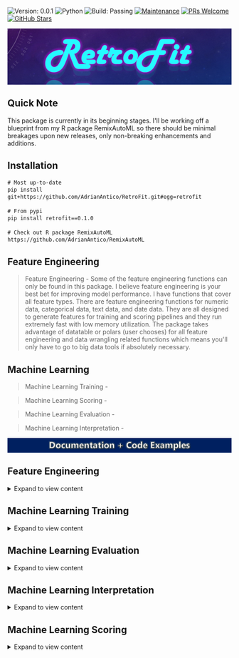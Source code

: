 ![Version: 0.0.1](https://img.shields.io/static/v1?label=Version&message=0.1.0&color=blue&?style=plastic)
![Python](https://img.shields.io/badge/Python-3.6%20%7C%203.7%20%7C%203.8%20%7C%203.9-blue)
![Build: Passing](https://img.shields.io/static/v1?label=Build&message=passing&color=brightgreen)
[![Maintenance](https://img.shields.io/badge/Maintained%3F-yes-green.svg)](https://GitHub.com/Naereen/StrapDown.js/graphs/commit-activity)
[![PRs Welcome](https://img.shields.io/badge/PRs-welcome-brightgreen.svg?style=default)](http://makeapullrequest.com)
[![GitHub Stars](https://img.shields.io/github/stars/AdrianAntico/RetroFit.svg?style=social)](https://github.com/AdrianAntico/retrofit)

<img src="https://raw.githubusercontent.com/AdrianAntico/RetroFit/main/images/PackageLogo.PNG" align="center" width="1000" />

## Quick Note
This package is currently in its beginning stages. I'll be working off a blueprint from my R package RemixAutoML so there should be minimal breakages upon new releases, only non-breaking enhancements and additions. 

## Installation
```
# Most up-to-date
pip install git+https://github.com/AdrianAntico/RetroFit.git#egg=retrofit

# From pypi
pip install retrofit==0.1.0

# Check out R package RemixAutoML
https://github.com/AdrianAntico/RemixAutoML
```


## Feature Engineering

> Feature Engineering - Some of the feature engineering functions can only be found in this package. I believe feature engineering is your best bet for improving model performance. I have functions that cover all feature types. There are feature engineering functions for numeric data, categorical data, text data, and date data. They are all designed to generate features for training and scoring pipelines and they run extremely fast with low memory utilization. The package takes advantage of datatable or polars (user chooses) for all feature engineering and data wrangling related functions which means you'll only have to go to big data tools if absolutely necessary.

## Machine Learning

> Machine Learning Training -

> Machine Learning Scoring -

> Machine Learning Evaluation -

> Machine Learning Interpretation -



<img src="https://raw.githubusercontent.com/AdrianAntico/RetroFit/main/images/Documentation.PNG" align="center" width="1000" />




## Feature Engineering
<p>

<details><summary>Expand to view content</summary>
<p>


### FE0 Feature Engineering: Row-Dependence

<details><summary>Expand to view content</summary>
<p>


#### **FE0_AutoLags()**
<p>

<details><summary>Function Description</summary>
<p>
 
<code>FE0_AutoLags()</code> Automatically generate any number of lags, for any number of columns, by any number of By-Variables, using datatable.

</p>
</details>

<details><summary>Code Example</summary>
<p>

```
# QA: Test FE0_AutoLags
import timeit
import datatable as dt
import polars as pl
import retrofit
from retrofit import FeatureEngineering as fe

## No Group Example: datatable
data = dt.fread("C:/Users/Bizon/Documents/GitHub/BenchmarkData.csv")
t_start = timeit.default_timer()
Output = fe.FE0_AutoLags(
  data=data, 
  ArgsList=None, 
  LagPeriods=1, 
  LagColumnNames='Leads', 
  DateColumnName='CalendarDateColumn', 
  ByVariables=None, 
  ImputeValue=-1, 
  Sort=True, 
  Processing='datatable', 
  InputFrame='datatable', 
  OutputFrame='datatable')
t_end = timeit.default_timer()
print(t_end - t_start)
data1 = Output['data']
ArgsList = Output['ArgsList']
del Output
print(data1.names)
print(ArgsList)

## No Group Example: polars
data = pl.read_csv("C:/Users/Bizon/Documents/GitHub/BenchmarkData.csv")
t_start = timeit.default_timer()
Output = fe.FE0_AutoLags(
  data=data, 
  ArgsList=None, 
  LagPeriods=1, 
  LagColumnNames='Leads', 
  DateColumnName='CalendarDateColumn', 
  ByVariables=None, 
  ImputeValue=-1.0, 
  Sort=True, 
  Processing='polars', 
  InputFrame='polars', 
  OutputFrame='polars')
t_end = timeit.default_timer()
print(t_end - t_start)
data2 = Output['data']
ArgsList = Output['ArgsList']
del Output
print(data2.columns)
print(ArgsList)

## Group Example, Single Lag: datatable
data = dt.fread("C:/Users/Bizon/Documents/GitHub/BenchmarkData.csv")
t_start = timeit.default_timer()
Output = fe.FE0_AutoLags(
  data=data, 
  ArgsList=None, 
  LagPeriods=1, 
  LagColumnNames='Leads', 
  DateColumnName='CalendarDateColumn', 
  ByVariables=['MarketingSegments','MarketingSegments2','MarketingSegments3', 'Label'], 
  ImputeValue=-1, 
  Sort=True, 
  Processing='datatable',
  InputFrame='datatable',
  OutputFrame='datatable')
t_end = timeit.default_timer()
print(t_end - t_start)
data1 = Output['data']
ArgsList = Output['ArgsList']
del Output
print(data1.names)
print(ArgsList)

## Group Exmaple: polars
data = pl.read_csv("C:/Users/Bizon/Documents/GitHub/BenchmarkData.csv")
t_start = timeit.default_timer()
Output = fe.FE0_AutoLags(
  data=data, 
  ArgsList=None, 
  LagPeriods=1, 
  LagColumnNames='Leads', 
  DateColumnName='CalendarDateColumn', 
  ByVariables=['MarketingSegments','MarketingSegments2','MarketingSegments3', 'Label'], 
  ImputeValue=-1.0, 
  Sort=True, 
  Processing='polars', 
  InputFrame='polars', 
  OutputFrame='polars')
t_end = timeit.default_timer()
print(t_end - t_start)
data2 = Output['data']
ArgsList = Output['ArgsList']
del Output
print(data2.columns)
print(ArgsList)

## Group and Multiple Periods and LagColumnNames: datatable
data = dt.fread("C:/Users/Bizon/Documents/GitHub/BenchmarkData.csv")
t_start = timeit.default_timer()
Output = fe.FE0_AutoLags(
  data=data, 
  ArgsList=None, 
  LagPeriods=[1,3,5], 
  LagColumnNames=['Leads','XREGS1'], 
  DateColumnName='CalendarDateColumn', 
  ByVariables=['MarketingSegments','MarketingSegments2','MarketingSegments3', 'Label'], 
  ImputeValue=-1, 
  Sort=True, 
  Processing='datatable', 
  InputFrame='datatable', 
  OutputFrame='datatable')
t_end = timeit.default_timer()
print(t_end - t_start)
data1 = Output['data']
ArgsList = Output['ArgsList']
del Output
print(data1.names)
print(ArgsList)

## Group and Multiple Periods and LagColumnNames: datatable
data = pl.read_csv("C:/Users/Bizon/Documents/GitHub/BenchmarkData.csv")
t_start = timeit.default_timer()
Output = fe.FE0_AutoLags(
  data=data, 
  ArgsList=None, 
  LagPeriods=[1,3,5],
  LagColumnNames=['Leads','XREGS1'], 
  DateColumnName='CalendarDateColumn', 
  ByVariables=['MarketingSegments','MarketingSegments2','MarketingSegments3', 'Label'], 
  ImputeValue=-1.0, 
  Sort=True, 
  Processing='polars', 
  InputFrame='polars', 
  OutputFrame='polars')
t_end = timeit.default_timer()
print(t_end - t_start)
data2 = Output['data']
ArgsList = Output['ArgsList']
del Output
print(data2.columns)
print(ArgsList)
```

</p>
</details>



#### **FE0_AutoRollStats()**
<p>


<details><summary>Function Description</summary>
<p>
 
<code>FE0_AutoRollStats()</code> Automatically generate any number of moving averages, moving standard deviations, moving mins and moving maxs from any number of source columns, by any number of By-Variables, using datatable.

</p>
</details>

<details><summary>Code Example</summary>
<p>

```
# Test Function
import timeit
import datatable as dt
import retrofit
from retrofit import FeatureEngineering as fe

## Group Example:
data = dt.fread("C:/Users/Bizon/Documents/GitHub/BenchmarkData.csv")
t_start = timeit.default_timer()
data = fe.FE0_AutoRollStats(
  data=data, 
  RollColumnNames='Leads', 
  DateColumnName='CalendarDateColumn', 
  ByVariables=None, 
  MovingAvg_Periods=[3,5,7], 
  MovingSD_Periods=[3,5,7], 
  MovingMin_Periods=[3,5,7], 
  MovingMax_Periods=[3,5,7], 
  ImputeValue=-1, 
  Sort=True, 
  Processing='datatable', 
  InputFrame='datatable', 
  OutputFrame='datatable')
t_end = timeit.default_timer()
print(t_end - t_start)
print(data.names)
    
## Group and Multiple Periods and RollColumnNames:
data = dt.fread("C:/Users/Bizon/Documents/GitHub/BenchmarkData.csv")
t_start = timeit.default_timer()
data = fe.FE0_AutoRollStats(
  data=data, 
  RollColumnNames=['Leads','XREGS1'], 
  DateColumnName='CalendarDateColumn', 
  ByVariables=['MarketingSegments', 'MarketingSegments2', 'MarketingSegments3', 'Label'], 
  MovingAvg_Periods=[3,5,7], 
  MovingSD_Periods=[3,5,7], 
  MovingMin_Periods=[3,5,7], 
  MovingMax_Periods=[3,5,7], 
  ImputeValue=-1, 
  Sort=True, 
  Processing='datatable', 
  InputFrame='datatable', 
  OutputFrame='datatable')
t_end = timeit.default_timer()
print(t_end - t_start)
print(data.names)

## No Group Example:
data = dt.fread("C:/Users/Bizon/Documents/GitHub/BenchmarkData.csv")
t_start = timeit.default_timer()
data = fe.FE0_AutoRollStats(
  data=data, 
  RollColumnNames='Leads', 
  DateColumnName='CalendarDateColumn', 
  ByVariables=None, 
  MovingAvg_Periods=[3,5,7], 
  MovingSD_Periods=[3,5,7], 
  MovingMin_Periods=[3,5,7], 
  MovingMax_Periods=[3,5,7], 
  ImputeValue=-1, 
  Sort=True, 
  Processing='datatable', 
  InputFrame='datatable', 
  OutputFrame='datatable')
t_end = timeit.default_timer()
print(t_end - t_start)
print(data.names)
```

</p>
</details>



#### **FE0_AutoDiff()**
<p>

<details><summary>Function Description</summary>
<p>
 
<code>FE0_AutoDiff()</code> Automatically generate any number of differences from any number of source columns, for numeric, character, and date columns, by any number of By-Variables, using datatable.

</p>
</details>

<details><summary>Code Example</summary>
<p>

```
# Test Function
import timeit
import datatable as dt
import retrofit
from retrofit import FeatureEngineering as fe

## Group Example:
data = dt.fread("C:/Users/Bizon/Documents/GitHub/BenchmarkData.csv")
t_start = timeit.default_timer()
data = fe.FE0_AutoDiff(
  data=data, 
  DateColumnName = 'CalendarDateColumn', 
  ByVariables = ['MarketingSegments', 'MarketingSegments2', 'MarketingSegments3', 'Label'], 
  DiffNumericVariables = 'Leads', 
  DiffDateVariables = 'CalendarDateColumn', 
  DiffGroupVariables = None, 
  NLag1 = 0, 
  NLag2 = 1, 
  Sort=True, 
  Processing='datatable',
  InputFrame = 'datatable', 
  OutputFrame = 'datatable')
t_end = timeit.default_timer()
print(t_end - t_start)
print(data.names)
    
## Group and Multiple Periods and RollColumnNames:
data = dt.fread("C:/Users/Bizon/Documents/GitHub/BenchmarkData.csv")
t_start = timeit.default_timer()
data = fe.FE0_AutoDiff(
  data=data, 
  DateColumnName = 'CalendarDateColumn',
  ByVariables = ['MarketingSegments', 'MarketingSegments2', 'MarketingSegments3', 'Label'], 
  DiffNumericVariables = 'Leads', 
  DiffDateVariables = 'CalendarDateColumn', 
  DiffGroupVariables = None, 
  NLag1 = 0, 
  NLag2 = 1, 
  Sort=True, 
  Processing = 'datatable',
  InputFrame = 'datatable',
  OutputFrame = 'datatable')
t_end = timeit.default_timer()
print(t_end - t_start)
print(data.names)

## No Group Example:
data = dt.fread("C:/Users/Bizon/Documents/GitHub/BenchmarkData.csv")
t_start = timeit.default_timer()
data = fe.FE0_AutoDiff(
  data=data, 
  DateColumnName = 'CalendarDateColumn', 
  ByVariables = None, 
  DiffNumericVariables = 'Leads', 
  DiffDateVariables = 'CalendarDateColumn', 
  DiffGroupVariables = None, 
  NLag1 = 0, 
  NLag2 = 1, 
  Sort=True, 
  Processing = 'datatable',
  InputFrame = 'datatable', 
  OutputFrame = 'datatable')
t_end = timeit.default_timer()
print(t_end - t_start)
print(data.names)
```

</p>
</details>



</p>
</details>


### FE1 Feature Engineering: Row-Independence

<details><summary>Expand to view content</summary>
<p>

#### **FE1_AutoCalendarVariables()**
<p>

<details><summary>Function Description</summary>
<p>
 
<code>FE1_AutoCalendarVariables()</code> Automatically generate calendar variables from your datatable.

</p>
</details>

<details><summary>Code Example</summary>
<p>

```
# Test Function
import timeit
import datatable as dt
import retrofit
from retrofit import FeatureEngineering as fe
 
# Data can be created using the R package RemixAutoML and function FakeDataGenerator
data = dt.fread("C:/Users/Bizon/Documents/GitHub/BenchmarkData.csv")
t_start = timeit.default_timer()
data = fe.AutoCalendarVariables(
  data=data, 
  ArgsList=None, 
  DateColumnNames = 'CalendarDateColumn', 
  CalendarVariables = ['wday','mday','wom','month','quarter','year'], 
  Processing = 'datatable', 
  InputFrame = 'datatable', 
  OutputFrame = 'datatable')
t_end = timeit.default_timer()
print(t_end - t_start)
data.names
```

</p>
</details>





#### **FE1_DummyVariables()**
<p>

<details><summary>Function Description</summary>
<p>
 
<code>FE1_DummyVariables()</code> Automatically generate dummy variables for user supplied categorical columns

</p>
</details>

<details><summary>Code Example</summary>
<p>

```
# Example: datatable
import timeit
import datatable as dt
import retrofit
from retrofit import FeatureEngineering as fe
data = dt.fread("C:/Users/Bizon/Documents/GitHub/BenchmarkData.csv")
t_start = timeit.default_timer()
Output = fe.FE1_DummyVariables(
  data=data, 
  ArgsList=None, 
  CategoricalColumnNames=['MarketingSegments','MarketingSegments2'], 
  Processing='datatable', 
  InputFrame='datatable', 
  OutputFrame='datatable')
t_end = timeit.default_timer()
t_end - t_start
data = Output['data']
ArgsList = Output['ArgsList']


# Example: polars
import retrofit
from retrofit import FeatureEngineering as fe
import polars as pl
data = pl.read_csv("C:/Users/Bizon/Documents/GitHub/BenchmarkData.csv")
t_start = timeit.default_timer()
Output = fe.FE1_DummyVariables(
  data=data, 
  ArgsList=None, 
  CategoricalColumnNames=['MarketingSegments','MarketingSegments2'], 
  Processing='polars', 
  InputFrame='polars', 
  OutputFrame='polars')
t_end = timeit.default_timer()
t_end - t_start
data = Output['data']
ArgsList = Output['ArgsList']
```

</p>
</details>





</p>
</details>



### FE2 Feature Engineering: Full-Data-Set

<details><summary>Expand to view content</summary>
<p>


#### **FE2_AutoDataParition()**
<p>

<details><summary>Function Description</summary>
<p>
 
<code>FE2_AutoDataParition()</code> Automatically create data sets for training based on random or time based splits

</p>
</details>

<details><summary>Code Example</summary>
<p>


```
# FE2_AutoDataParition
import timeit
import datatable as dt
import polars as pl
import retrofit
from retrofit import FeatureEngineering as fe
from retrofit import utils as u

# datatable random Example
data = dt.fread("C:/Users/Bizon/Documents/GitHub/BenchmarkData.csv")
t_start = timeit.default_timer()
DataSets = fe.FE2_AutoDataParition(
  data=data, 
  ArgsList=None, 
  DateColumnName='CalendarDateColumn', 
  PartitionType='random', 
  Ratios=[0.70,0.20,0.10], 
  Sort = False,
  ByVariables=None, 
  Processing='datatable', 
  InputFrame='datatable', 
  OutputFrame='datatable')
t_end = timeit.default_timer()
print(t_end - t_start)
TrainData = DataSets['TrainData']
ValidationData = DataSets['ValidationData']
TestData = DataSets['TestData']
ArgsList = DataSets['ArgsList']

# polars random Example
data = pl.read_csv("C:/Users/Bizon/Documents/GitHub/BenchmarkData.csv")
t_start = timeit.default_timer()
DataSets = fe.FE2_AutoDataParition(
  data=data, 
  ArgsList=None, 
  DateColumnName='CalendarDateColumn', 
  PartitionType='random', 
  Ratios=[0.70,0.20,0.10], 
  ByVariables=None, 
  Sort = False,
  Processing='polars', 
  InputFrame='polars', 
  OutputFrame='polars')
t_end = timeit.default_timer()
print(t_end - t_start)
TrainData = DataSets['TrainData']
ValidationData = DataSets['ValidationData']
TestData = DataSets['TestData']
ArgsList = DataSets['ArgsList']

# datatable time Example
data = dt.fread("C:/Users/Bizon/Documents/GitHub/BenchmarkData.csv")
t_start = timeit.default_timer()
DataSets = fe.FE2_AutoDataParition(
  data=data, 
  ArgsList=None, 
  DateColumnName='CalendarDateColumn', 
  PartitionType='time', 
  Ratios=[0.70,0.20,0.10], 
  Sort = True,
  ByVariables=None, 
  Processing='datatable', 
  InputFrame='datatable', 
  OutputFrame='datatable')
t_end = timeit.default_timer()
print(t_end - t_start)
TrainData = DataSets['TrainData']
ValidationData = DataSets['ValidationData']
TestData = DataSets['TestData']
ArgsList = DataSets['ArgsList']

# polars time Example
data = pl.read_csv("C:/Users/Bizon/Documents/GitHub/BenchmarkData.csv")
t_start = timeit.default_timer()
DataSets = fe.FE2_AutoDataParition(
  data=data, 
  ArgsList=None, 
  DateColumnName='CalendarDateColumn', 
  PartitionType='time', 
  Ratios=[0.70,0.20,0.10], 
  ByVariables=None, 
  Sort = True,
  Processing='polars', 
  InputFrame='polars', 
  OutputFrame='polars')
t_end = timeit.default_timer()
t_end - t_start
TrainData = DataSets['TrainData']
ValidationData = DataSets['ValidationData']
TestData = DataSets['TestData']
ArgsList = DataSets['ArgsList']
```

</p>
</details>




</p>
</details>


### FE3 Feature Engineering: Model-Based

<details><summary>Expand to view content</summary>
<p>

##### Coming soon

</p>
</details>

</p>
</details>



## Machine Learning Training
<p>
 
<details><summary>Expand to view content</summary>
<p>


### ML0 Machine Learning: Prepare for Modeling

<details><summary>Expand to view content</summary>
<p>


#### **ML0_GetModelData()**
<p>

<details><summary>Function Description</summary>
<p>
 
<code>ML0_GetModelData()</code> Automatically create data sets chosen ML algorithm. Currently supports catboost, xgboost, and lightgbm.

</p>
</details>

<details><summary>Code Example</summary>
<p>

```
# ML0_GetModelData Example:
import datatable as dt
from datatable import sort, f, by
import retrofit
from retrofit import FeatureEngineering as fe
from retrofit import MachineLearning as ml

############################################################################################
# CatBoost
############################################################################################

# Load some data
data = dt.fread("C:/Users/Bizon/Documents/GitHub/BenchmarkData.csv")
    
# Create partitioned data sets
DataSets = fe.FE2_AutoDataParition(
  data=data, 
  ArgsList=None, 
  DateColumnName='CalendarDateColumn', 
  PartitionType='random', 
  Ratios=[0.70,0.20,0.10], 
  ByVariables=None, 
  Processing='datatable', 
  InputFrame='datatable', 
  OutputFrame='datatable')

# Collect partitioned data
TrainData = DataSets['TrainData']
ValidationData = DataSets['ValidationData']
TestData = DataSets['TestData']
del DataSets

# Create catboost data sets
DataSets = ml.ML0_GetModelData(
  TrainData=TrainData, 
  ValidationData=ValidationData, 
  TestData=TestData, 
  ArgsList=None, 
  TargetColumnName='Leads', 
  NumericColumnNames=['XREGS1', 'XREGS2', 'XREGS3'], 
  CategoricalColumnNames=['MarketingSegments','MarketingSegments2','MarketingSegments3','Label'], 
  TextColumnNames=None, 
  WeightColumnName=None, 
  Threads=-1, 
  Processing='catboost', 
  InputFrame='datatable')
  
# Collect catboost training data
catboost_train = DataSets['train_data']
catboost_validation = DataSets['validation_data']
catboost_test = DataSets['test_data']

############################################################################################
# XGBoost
############################################################################################

# Load some data
data = dt.fread("C:/Users/Bizon/Documents/GitHub/BenchmarkData.csv")
    
# Create partitioned data sets
DataSets = fe.FE2_AutoDataParition(
  data=data, 
  ArgsList=None, 
  DateColumnName='CalendarDateColumn', 
  PartitionType='random', 
  Ratios=[0.70,0.20,0.10], 
  ByVariables=None, 
  Processing='datatable', 
  InputFrame='datatable', 
  OutputFrame='datatable')

# Collect partitioned data
TrainData = DataSets['TrainData']
ValidationData = DataSets['ValidationData']
TestData = DataSets['TestData']
del DataSets

# Create xgboost data sets
DataSets = ml.ML0_GetModelData(
  TrainData=TrainData, 
  ValidationData=ValidationData, 
  TestData=TestData, 
  ArgsList=None, 
  TargetColumnName='Leads', 
  NumericColumnNames=['XREGS1', 'XREGS2', 'XREGS3'], 
  CategoricalColumnNames=['MarketingSegments','MarketingSegments2','MarketingSegments3','Label'], 
  TextColumnNames=None, 
  WeightColumnName=None, 
  Threads=-1, 
  Processing='xgboost', 
  InputFrame='datatable')
  
# Collect xgboost training data
xgboost_train = DataSets['train_data']
xgboost_validation = DataSets['validation_data']
xgboost_test = DataSets['test_data']

############################################################################################
# LightGBM
############################################################################################

# Load some data
data = dt.fread("C:/Users/Bizon/Documents/GitHub/BenchmarkData.csv")
    
# Create partitioned data sets
DataSets = fe.FE2_AutoDataParition(
  data=data, 
  ArgsList=None, 
  DateColumnName='CalendarDateColumn', 
  PartitionType='random', 
  Ratios=[0.70,0.20,0.10], 
  ByVariables=None, 
  Processing='datatable', 
  InputFrame='datatable', 
  OutputFrame='datatable')

# Collect partitioned data
TrainData = DataSets['TrainData']
ValidationData = DataSets['ValidationData']
TestData = DataSets['TestData']
del DataSets

# Create lightgbm data sets
DataSets = ml.ML0_GetModelData(
  TrainData=TrainData, 
  ValidationData=ValidationData, 
  TestData=TestData, 
  ArgsList=None, 
  TargetColumnName='Leads', 
  NumericColumnNames=['XREGS1', 'XREGS2', 'XREGS3'], 
  CategoricalColumnNames=['MarketingSegments','MarketingSegments2','MarketingSegments3','Label'], 
  TextColumnNames=None, 
  WeightColumnName=None, 
  Threads=-1, 
  Processing='lightgbm', 
  InputFrame='datatable')
  
# Collect lightgbm training data
lightgbm_train = DataSets['train_data']
lightgbm_validation = DataSets['validation_data']
lightgbm_test = DataSets['test_data']
```

</p>
</details>




</p>
</details>



### ML1 Machine Learning: RetroFit Class

<details><summary>Code Example</summary>
<p>

```
####################################
# Goals
####################################

Class Initialization
Model Initialization
Training
Grid Tuning
Scoring
Model Evaluation
Model Interpretation

####################################
# Functions
####################################

ML1_Single_Train()
ML1_Single_Score()

####################################
# Attributes
####################################

self.ModelArgs = ModelArgs
self.ModelArgsNames = [*self.ModelArgs]
self.Runs = len(self.ModelArgs)
self.DataSets = DataSets
self.DataSetsNames = [*self.DataSets]
self.ModelList = dict()
self.ModelListNames = []
self.FitList = dict()
self.FitListNames = []
self.EvaluationList = dict()
self.EvaluationListNames = []
self.InterpretationList = dict()
self.InterpretationListNames = []
self.CompareModelsList = dict()
self.CompareModelsListNames = []

####################################
# Example Usage
####################################

# Setup Environment
import timeit
import datatable as dt
from datatable import sort, f, by
import retrofit
from retrofit import FeatureEngineering as fe
from retrofit import MachineLearning as ml

# Load some data
BechmarkData.csv is located is the tests folder
Path = "./BenchmarkData.csv"
data = dt.fread(Path)

# Create partitioned data sets
Data = fe.FE2_AutoDataParition(
  data=data, 
  ArgsList=None, 
  DateColumnName=None, 
  PartitionType='random', 
  Ratios=[0.7,0.2,0.1], 
  ByVariables=None, 
  Sort=False, 
  Processing='datatable', 
  InputFrame='datatable', 
  OutputFrame='datatable')

# Prepare modeling data sets
DataSets = ml.ML0_GetModelData(
  Processing='Ftrl',
  TrainData=Data['TrainData'],
  ValidationData=Data['ValidationData'],
  TestData=Data['TestData'],
  ArgsList=None,
  TargetColumnName='Leads',
  NumericColumnNames=['XREGS1', 'XREGS2', 'XREGS3'],
  CategoricalColumnNames=['MarketingSegments', 'MarketingSegments2', 'MarketingSegments3', 'Label'],
  TextColumnNames=None,
  WeightColumnName=None,
  Threads=-1,
  InputFrame='datatable')

# Get args list for algorithm and target type
ModelArgs = ml.ML0_Parameters(
  Algorithms='Ftrl', 
  TargetType="Regression", 
  TrainMethod="Train")

# Initialize RetroFit
x = RetroFit(ModelArgs, DataSets)

# Train Model
x.ML1_Single_Train(Algorithm='Ftrl')

# Score data
x.ML1_Single_Score(DataName=x.DataSetsNames[2], ModelName=x.ModelListNames[0], Algorithm='Ftrl')

# Scoring data names
x.DataSets.keys()

# Check ModelArgs Dict
x.ModelArgs

# Check the names of data sets collected
x.DataSetsNames

# List of model names
x.ModelListNames

# List of model fitted names
x.FitListNames

# List of comparisons
x.CompareModelsListNames
```

</p>
</details>


</p>
</details>


## Machine Learning Evaluation
<p>
 
<details><summary>Expand to view content</summary>
<p>

#### Coming Soon

</p>
</details>




## Machine Learning Interpretation
<p>
 
<details><summary>Expand to view content</summary>
<p>

#### Coming Soon

</p>
</details>


## Machine Learning Scoring
<p>
 
<details><summary>Expand to view content</summary>
<p>

#### Coming Soon

</p>
</details>

